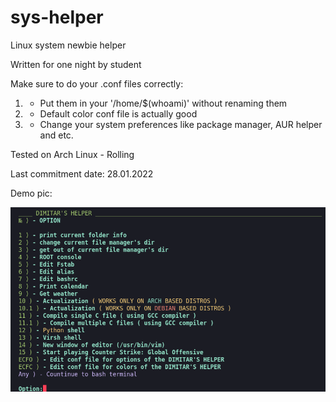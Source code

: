 # sys-helper
Linux system newbie helper

Written for one night by student

Make sure to do your .conf files correctly:

 1) - Put them in your '/home/$(whoami)' without renaming them
 2) - Default color conf file is actually good
 3) - Change your system preferences like package manager, AUR helper and etc.

Tested on Arch Linux - Rolling

Last commitment date: 28.01.2022

Demo pic:

![](https://github.com/milchevdimitar/sys-helper/blob/main/.bash_helper_demo_pic.png/?raw=true)
